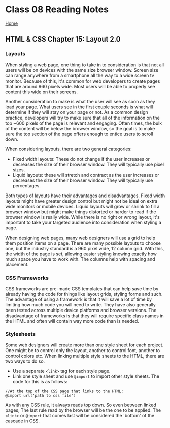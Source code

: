 # Class 08 Reading Notes

[Home](https://penjoe.github.io/reading-notes/)

## HTML & CSS Chapter 15: Layout 2.0

### Layouts

When styling a web page, one thing to take in to consideration is that not all users will be on devices with the same size browser window. Screen size can range anywhere from a smartphone all the way to a wide screen tv monitor. Because of this, it's common for web developers to create pages that are around 960 pixels wide. Most users will be able to properly see content this wide on their screens. 

Another consideration to make is what the user will see as soon as they load your page. What users see in the first couple seconds is what will determine if they will stay on your page or not. As a common design practice, developers will try to make sure that all of the information on the top ~600 pixels of the page is relevant and engaging. Often times, the bulk of the content will be below the browser window, so the goal is to make sure the top section of the page offers enough to entice users to scroll down. 

When considering layouts, there are two general categories:
* Fixed width layouts: These do not change if the user increases or decreases the size of their browser window. They will typically use pixel sizes.
* Liquid layouts: these will stretch and contract as the user increases or decreases the size of their browser window. They will typically use percentages.

Both types of layouts have their advantages and disadvantages. Fixed width layouts might have greater design control but might not be ideal on extra wide monitors or mobile devices. Liquid layouts will grow or shrink to fill a browser window but might make things distorted or harder to read if the browser window is really wide. While there is no right or wrong layout, it's important to take your targeted audience into consideration when styling a page.

When designing web pages, many web designers will use a grid to help them position items on a page. There are many possible layouts to choose one, but the industry standard is a 960 pixel wide, 12 column grid. With this, the width of the page is set, allowing easier styling knowing exactly how much space you have to work with. The columns help with spacing and placement.

### CSS Frameworks

CSS frameworks are pre-made CSS templates that can help save time by already having the code for things like layout grids, styling forms and such. The advantage of using a framework is that it will save a lot of time by limiting how much code you will need to write. They have also generally been tested across multiple device platforms and browser versions. The disadvantage of frameworks is that they will require specific class names in the HTML and often will contain way more code than is needed. 

### Stylesheets

Some web designers will create more than one style sheet for each project. One might be to control only the layout, another to control font, another to control colors etc. When linking multiple style sheets to the HTML, there are two ways to do so. 
* Use a separate `<link>` tag for each style page. 
* Link one style sheet and use `@import` to import other style sheets. The code for this is as follows:
```
//At the top of the CSS page that links to the HTML:
@import url('path to css file')
```
As with any CSS rule, it always reads top down. So even between linked pages, The last rule read by the browser will be the one to be applied. The `<link>` or `@import` that comes last will be considered the 'bottom' of the cascade in CSS.